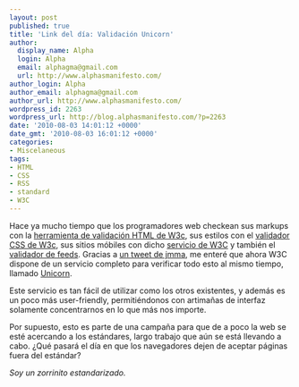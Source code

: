 ```yaml
---
layout: post
published: true
title: 'Link del día: Validación Unicorn'
author:
  display_name: Alpha
  login: Alpha
  email: alphagma@gmail.com
  url: http://www.alphasmanifesto.com/
author_login: Alpha
author_email: alphagma@gmail.com
author_url: http://www.alphasmanifesto.com/
wordpress_id: 2263
wordpress_url: http://blog.alphasmanifesto.com/?p=2263
date: '2010-08-03 14:01:12 +0000'
date_gmt: '2010-08-03 16:01:12 +0000'
categories:
- Miscelaneous
tags:
- HTML
- CSS
- RSS
- standard
- W3C
---
```


Hace ya mucho tiempo que los programadores web checkean sus markups con la [herramienta de validación HTML de W3c](http://validator.w3.org/), sus estilos con el [validador CSS de W3c](http://jigsaw.w3.org/css-validator/), sus sitios móbiles con dicho [servicio de W3C](http://validator.w3.org/mobile/) y también el [validador de feeds](http://validator.w3.org/feed/). Gracias a [un tweet de jmma](http://twitter.com/jmma/status/19757726670), me enteré que ahora W3C dispone de un servicio completo para verificar todo esto al mismo tiempo, llamado [Unicorn](http://validator.w3.org/unicorn/).

Este servicio es tan fácil de utilizar como los otros existentes, y además es un poco más user-friendly, permitiéndonos con artimañas de interfaz solamente concentrarnos en lo que más nos importe.

Por supuesto, esto es parte de una campaña para que de a poco la web se esté acercando a los estándares, largo trabajo que aún se está llevando a cabo.  ¿Qué pasará el día en que los navegadores dejen de aceptar páginas fuera del estándar?

_Soy un zorrinito estandarizado._
